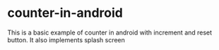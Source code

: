 # counter-in-android

This is a basic example of counter in android with increment and reset button.
It also implements splash screen
